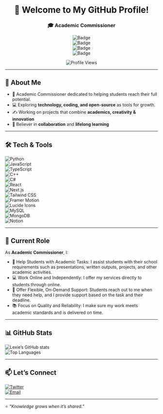 <div align="center">

# 🌟 Welcome to My GitHub Profile!  

### 🎓 Academic Commissioner  

![Badge](https://img.shields.io/badge/Academic-blue?style=for-the-badge)  
![Badge](https://img.shields.io/badge/Commissioner-purple?style=for-the-badge)  
![Badge](https://img.shields.io/badge/Learning-green?style=for-the-badge)  
![Badge](https://img.shields.io/badge/Technology-orange?style=for-the-badge)  

![Profile Views](https://komarev.com/ghpvc/?username=lexcommission&color=blue&style=flat-square)  

</div>

---

## 🌟 About Me  
- 📖 Academic Commissioner dedicated to helping students reach their full potential.
- 💻 Exploring **technology, coding, and open-source** as tools for growth. 
- ✍️ Working on projects that combine **academics, creativity & innovation**  
- 🤝 Believer in **collaboration** and **lifelong learning**  

---

## 🛠️ Tech & Tools  

![Python](https://img.shields.io/badge/Python-3776AB?style=for-the-badge&logo=python&logoColor=white)  
![JavaScript](https://img.shields.io/badge/JavaScript-FFD43B?style=for-the-badge&logo=javascript&logoColor=black)  
![TypeScript](https://img.shields.io/badge/TypeScript-3178C6?style=for-the-badge&logo=typescript&logoColor=white)  
![C++](https://img.shields.io/badge/C++-00599C?style=for-the-badge&logo=cplusplus&logoColor=white)  
![C#](https://img.shields.io/badge/C%23-239120?style=for-the-badge&logo=c-sharp&logoColor=white)  
![React](https://img.shields.io/badge/React-20232A?style=for-the-badge&logo=react&logoColor=61DAFB)  
![Next.js](https://img.shields.io/badge/Next.js-000000?style=for-the-badge&logo=nextdotjs&logoColor=white)  
![Tailwind CSS](https://img.shields.io/badge/Tailwind_CSS-06B6D4?style=for-the-badge&logo=tailwindcss&logoColor=white)  
![Framer Motion](https://img.shields.io/badge/Framer_Motion-0055FF?style=for-the-badge&logo=framer&logoColor=white)  
![Lucide Icons](https://img.shields.io/badge/Lucide_Icons-000000?style=for-the-badge&logo=lucide&logoColor=white)   
![MySQL](https://img.shields.io/badge/MySQL-4479A1?style=for-the-badge&logo=mysql&logoColor=white)  
![MongoDB](https://img.shields.io/badge/MongoDB-47A248?style=for-the-badge&logo=mongodb&logoColor=white)  
![Notion](https://img.shields.io/badge/Notion-000000?style=for-the-badge&logo=notion&logoColor=white)  

---

## 📌 Current Role  
As **Academic Commissioner**, I:  
- 🧠 Help Students with Academic Tasks: I assist students with their school requirements such as presentations, written outputs, projects, and other academic activities.
- 💻 Work Online and Independently: I offer my services directly to students through online.
- 💬 Offer Flexible, On-Demand Support: Students reach out to me when they need help, and I provide support based on the task and their deadline.
- 📚 Focus on Quality and Reliability: I make sure my work meets academic standards and is delivered on time.
---

## 📊 GitHub Stats  

![Lexie’s GitHub stats](https://github-readme-stats.vercel.app/api?username=lexcommission&show_icons=true&theme=tokyonight)  
![Top Languages](https://github-readme-stats.vercel.app/api/top-langs/?username=lexcommission&layout=compact&theme=tokyonight)  

---

## 📫 Let’s Connect  

[![Twitter](https://img.shields.io/badge/Twitter-1DA1F2?style=for-the-badge&logo=twitter&logoColor=white)](https://x.com/lexiecomms)   
[![Email](https://img.shields.io/badge/Email-D14836?style=for-the-badge&logo=gmail&logoColor=white)](mailto:lexiecommission@gmail.com)  

---

⭐️ _“Knowledge grows when it’s shared.”_  
